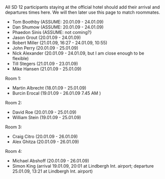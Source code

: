 All SD 12 participants staying at the official hotel should add their arrival and departures times here. We will then later use this page to match roommates.

 * Tom Boothby (ASSUME: 20.01.09 - 24.01.09)
 * Dan Shumow (ASSUME: 20.01.09 - 24.01.09)
 * Phaedon Sinis (ASSUME: not coming?}
 * Jason Grout (20.01.09 - 24.01.09)
 * Robert Miller (21.01.09, 16:27 - 24.01.09, 10:55)
 * John Perry (20.01.09 - 25.01.09)
 * Nick Alexander (20.01.09 - 24.01.09, but I am close enough to be flexible)
 * Till Stegers (21.01.09 - 23.01.09)
 * Mike Hansen (21.01.09 - 25.01.09)

Room 1:
 * Martin Albrecht (18.01.09 - 25.01.09)
 * Burcin Erocal (19.01.09 - 26.01.09 7.45 AM ) 

Room 2:
 * David Roe (20.01.09 - 25.01.09)
 * William Stein (19.01.09 - 25.01.09)
  
Room 3:
 * Craig Citro (20.01.09 - 26.01.09)
 * Alex Ghitza (20.01.09 - 26.01.09)

Room 4:
 * Michael Abshoff (20.01.09 - 26.01.09)
 * Simon King (arrival 19.01.09, 20:01 at Lindbergh Int. airport; departure 25.01.09, 13:21 at Lindbergh Int. airport)
